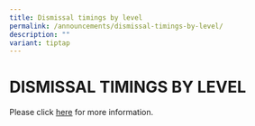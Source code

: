 ```yaml
---
title: Dismissal timings by level
permalink: /announcements/dismissal-timings-by-level/
description: ""
variant: tiptap
---
```

# **DISMISSAL TIMINGS BY LEVEL**

Please click [here](/files/Dismissal%20Timing%20in%20T3.pdf) for more information.